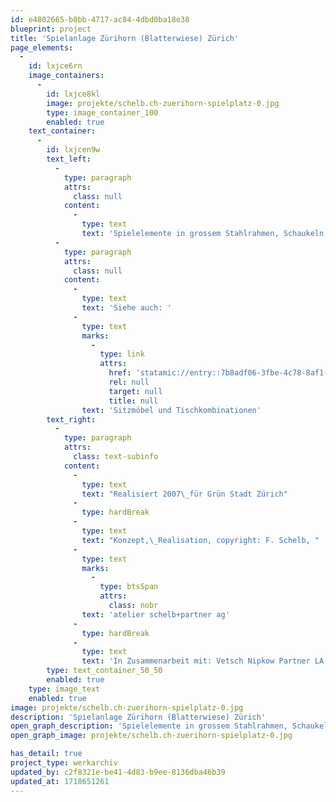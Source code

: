 ```yaml
---
id: e4802665-b0bb-4717-ac84-4dbd0ba18e38
blueprint: project
title: 'Spielanlage Zürihorn (Blatterwiese) Zürich'
page_elements:
  -
    id: lxjce6rn
    image_containers:
      -
        id: lxjce8kl
        image: projekte/schelb.ch-zuerihorn-spielplatz-0.jpg
        type: image_container_100
        enabled: true
    text_container:
      -
        id: lxjcen9w
        text_left:
          -
            type: paragraph
            attrs:
              class: null
            content:
              -
                type: text
                text: 'Spielelemente in grossem Stahlrahmen, Schaukeln, Rutschen, Netze, Hängematten, Zählrahmen, Sand- und Wasserspiel. Sitzmöbel 07 zum vielfältigen Besitzen und Beliegen.'
          -
            type: paragraph
            attrs:
              class: null
            content:
              -
                type: text
                text: 'Siehe auch: '
              -
                type: text
                marks:
                  -
                    type: link
                    attrs:
                      href: 'statamic://entry::7b8adf06-3fbe-4c78-8af1-83b59467107c'
                      rel: null
                      target: null
                      title: null
                text: 'Sitzmöbel und Tischkombinationen'
        text_right:
          -
            type: paragraph
            attrs:
              class: text-subinfo
            content:
              -
                type: text
                text: "Realisiert 2007\_für Grün Stadt Zürich"
              -
                type: hardBreak
              -
                type: text
                text: "Konzept,\_Realisation, copyright: F. Schelb, "
              -
                type: text
                marks:
                  -
                    type: btsSpan
                    attrs:
                      class: nobr
                text: 'atelier schelb+partner ag'
              -
                type: hardBreak
              -
                type: text
                text: 'In Zusammenarbeit mit: Vetsch Nipkow Partner LA'
        type: text_container_50_50
        enabled: true
    type: image_text
    enabled: true
image: projekte/schelb.ch-zuerihorn-spielplatz-0.jpg
description: 'Spielanlage Zürihorn (Blatterwiese) Zürich'
open_graph_description: 'Spielelemente in grossem Stahlrahmen, Schaukeln, Rutschen, Netze, Hängematten, Zählrahmen, Sand- und Wasserspiel. Sitzmöbel 07 zum vielfältigen Besitzen und Beliegen.'
open_graph_image: projekte/schelb.ch-zuerihorn-spielplatz-0.jpg

has_detail: true
project_type: werkarchiv
updated_by: c2f8321e-be41-4d83-b9ee-8136dba46b39
updated_at: 1718651261
---
```

